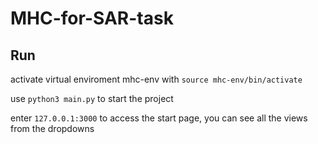 # MHC-for-SAR-task
 
## Run
activate virtual enviroment mhc-env with ```source mhc-env/bin/activate```

use ```python3 main.py``` to start the project

enter ```127.0.0.1:3000``` to access the start page, you can see all the views from the dropdowns
